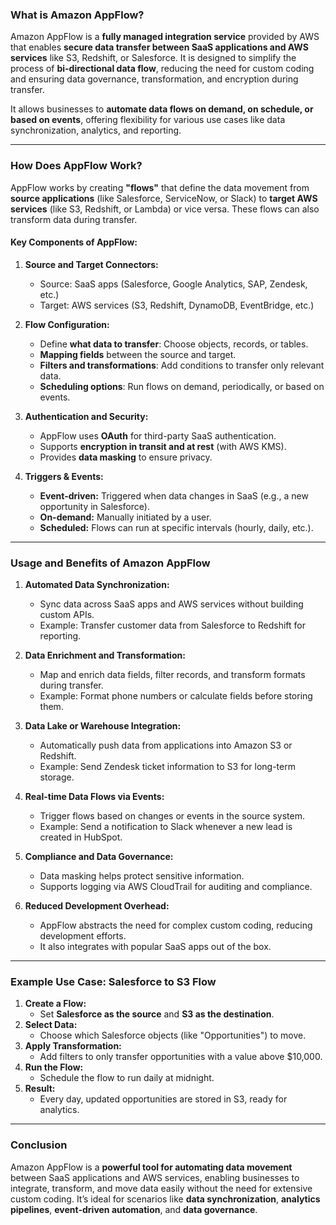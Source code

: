 ### **What is Amazon AppFlow?**

Amazon AppFlow is a **fully managed integration service** provided by AWS that enables **secure data transfer between SaaS applications and AWS services** like S3, Redshift, or Salesforce. It is designed to simplify the process of **bi-directional data flow**, reducing the need for custom coding and ensuring data governance, transformation, and encryption during transfer.

It allows businesses to **automate data flows on demand, on schedule, or based on events**, offering flexibility for various use cases like data synchronization, analytics, and reporting.

---

### **How Does AppFlow Work?**

AppFlow works by creating **"flows"** that define the data movement from **source applications** (like Salesforce, ServiceNow, or Slack) to **target AWS services** (like S3, Redshift, or Lambda) or vice versa. These flows can also transform data during transfer.

#### **Key Components of AppFlow:**
1. **Source and Target Connectors:**
   - Source: SaaS apps (Salesforce, Google Analytics, SAP, Zendesk, etc.)
   - Target: AWS services (S3, Redshift, DynamoDB, EventBridge, etc.)

2. **Flow Configuration:**
   - Define **what data to transfer**: Choose objects, records, or tables.
   - **Mapping fields** between the source and target.
   - **Filters and transformations**: Add conditions to transfer only relevant data.
   - **Scheduling options**: Run flows on demand, periodically, or based on events.

3. **Authentication and Security:**
   - AppFlow uses **OAuth** for third-party SaaS authentication.
   - Supports **encryption in transit and at rest** (with AWS KMS).
   - Provides **data masking** to ensure privacy.

4. **Triggers & Events:**
   - **Event-driven:** Triggered when data changes in SaaS (e.g., a new opportunity in Salesforce).
   - **On-demand:** Manually initiated by a user.
   - **Scheduled:** Flows can run at specific intervals (hourly, daily, etc.).

---

### **Usage and Benefits of Amazon AppFlow**

1. **Automated Data Synchronization:**
   - Sync data across SaaS apps and AWS services without building custom APIs.
   - Example: Transfer customer data from Salesforce to Redshift for reporting.

2. **Data Enrichment and Transformation:**
   - Map and enrich data fields, filter records, and transform formats during transfer.
   - Example: Format phone numbers or calculate fields before storing them.

3. **Data Lake or Warehouse Integration:**
   - Automatically push data from applications into Amazon S3 or Redshift.
   - Example: Send Zendesk ticket information to S3 for long-term storage.

4. **Real-time Data Flows via Events:**
   - Trigger flows based on changes or events in the source system.
   - Example: Send a notification to Slack whenever a new lead is created in HubSpot.

5. **Compliance and Data Governance:**
   - Data masking helps protect sensitive information.
   - Supports logging via AWS CloudTrail for auditing and compliance.

6. **Reduced Development Overhead:**
   - AppFlow abstracts the need for complex custom coding, reducing development efforts.
   - It also integrates with popular SaaS apps out of the box.

---

### **Example Use Case: Salesforce to S3 Flow**

1. **Create a Flow:** 
   - Set **Salesforce as the source** and **S3 as the destination**.
2. **Select Data:** 
   - Choose which Salesforce objects (like "Opportunities") to move.
3. **Apply Transformation:**
   - Add filters to only transfer opportunities with a value above $10,000.
4. **Run the Flow:** 
   - Schedule the flow to run daily at midnight.
5. **Result:** 
   - Every day, updated opportunities are stored in S3, ready for analytics.

---

### **Conclusion**

Amazon AppFlow is a **powerful tool for automating data movement** between SaaS applications and AWS services, enabling businesses to integrate, transform, and move data easily without the need for extensive custom coding. It’s ideal for scenarios like **data synchronization**, **analytics pipelines**, **event-driven automation**, and **data governance**.